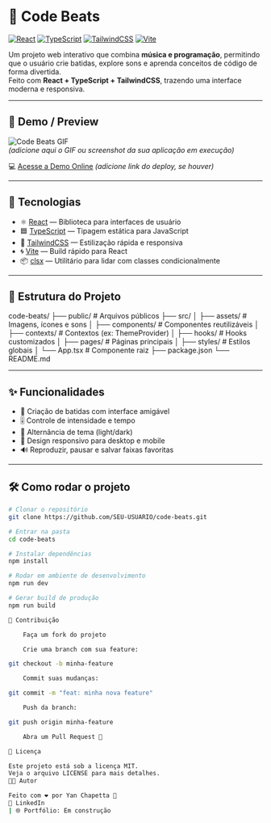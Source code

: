 # 🎵 Code Beats

[![React](https://img.shields.io/badge/React-61DAFB?logo=react&logoColor=white)](https://react.dev/)
[![TypeScript](https://img.shields.io/badge/TypeScript-3178C6?logo=typescript&logoColor=white)](https://www.typescriptlang.org/)
[![TailwindCSS](https://img.shields.io/badge/TailwindCSS-06B6D4?logo=tailwind-css&logoColor=white)](https://tailwindcss.com/)
[![Vite](https://img.shields.io/badge/Vite-646CFF?logo=vite&logoColor=white)](https://vitejs.dev/)

Um projeto web interativo que combina **música e programação**, permitindo que o usuário crie batidas, explore sons e aprenda conceitos de código de forma divertida.  
Feito com **React + TypeScript + TailwindCSS**, trazendo uma interface moderna e responsiva.

---

## 📸 Demo / Preview

![Code Beats GIF](./demo.gif)  
*(adicione aqui o GIF ou screenshot da sua aplicação em execução)*  

💻 [Acesse a Demo Online](#) *(adicione link do deploy, se houver)*

---

## 🚀 Tecnologias

- ⚛️ [React](https://react.dev/) — Biblioteca para interfaces de usuário  
- 🟦 [TypeScript](https://www.typescriptlang.org/) — Tipagem estática para JavaScript  
- 🎨 [TailwindCSS](https://tailwindcss.com/) — Estilização rápida e responsiva  
- 🌀 [Vite](https://vitejs.dev/) — Build rápido para React  
- 📦 [clsx](https://github.com/lukeed/clsx) — Utilitário para lidar com classes condicionalmente  

---

## 📂 Estrutura do Projeto

code-beats/
├── public/ # Arquivos públicos
├── src/
│ ├── assets/ # Imagens, ícones e sons
│ ├── components/ # Componentes reutilizáveis
│ ├── contexts/ # Contextos (ex: ThemeProvider)
│ ├── hooks/ # Hooks customizados
│ ├── pages/ # Páginas principais
│ ├── styles/ # Estilos globais
│ └── App.tsx # Componente raiz
├── package.json
└── README.md


---

## ✨ Funcionalidades

- 🎼 Criação de batidas com interface amigável  
- 🎚️ Controle de intensidade e tempo  
- 🌙 Alternância de tema (light/dark)  
- 📱 Design responsivo para desktop e mobile  
- 🔊 Reproduzir, pausar e salvar faixas favoritas  

---

## 🛠️ Como rodar o projeto

```bash
# Clonar o repositório
git clone https://github.com/SEU-USUARIO/code-beats.git

# Entrar na pasta
cd code-beats

# Instalar dependências
npm install

# Rodar em ambiente de desenvolvimento
npm run dev

# Gerar build de produção
npm run build

📌 Contribuição

    Faça um fork do projeto

    Crie uma branch com sua feature:

git checkout -b minha-feature

    Commit suas mudanças:

git commit -m "feat: minha nova feature"

    Push da branch:

git push origin minha-feature

    Abra um Pull Request 🚀

📄 Licença

Este projeto está sob a licença MIT.
Veja o arquivo LICENSE para mais detalhes.
👨‍💻 Autor

Feito com ❤️ por Yan Chapetta 🚀
📩 LinkedIn
| 🌐 Portfólio: Em construção
